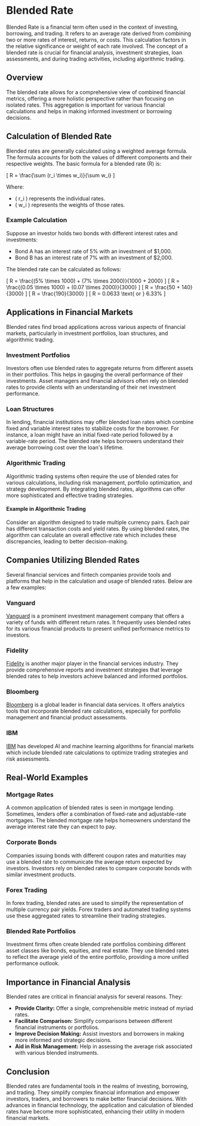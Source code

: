 # Blended Rate

Blended Rate is a financial term often used in the context of investing, borrowing, and trading. It refers to an average rate derived from combining two or more rates of interest, returns, or costs. This calculation factors in the relative significance or weight of each rate involved. The concept of a blended rate is crucial for financial analysis, investment strategies, loan assessments, and during trading activities, including algorithmic trading. 

## Overview

The blended rate allows for a comprehensive view of combined financial metrics, offering a more holistic perspective rather than focusing on isolated rates. This aggregation is important for various financial calculations and helps in making informed investment or borrowing decisions.

## Calculation of Blended Rate

Blended rates are generally calculated using a weighted average formula. The formula accounts for both the values of different components and their respective weights. The basic formula for a blended rate (R) is:

\[ R = \frac{\sum (r_i \times w_i)}{\sum w_i} \]

Where:
- \( r_i \) represents the individual rates.
- \( w_i \) represents the weights of those rates.

### Example Calculation

Suppose an investor holds two bonds with different interest rates and investments:
- Bond A has an interest rate of 5% with an investment of $1,000.
- Bond B has an interest rate of 7% with an investment of $2,000.

The blended rate can be calculated as follows:

\[ R = \frac{(5\% \times 1000) + (7\% \times 2000)}{1000 + 2000} \]
\[ R = \frac{(0.05 \times 1000) + (0.07 \times 2000)}{3000} \]
\[ R = \frac{50 + 140}{3000} \]
\[ R = \frac{190}{3000} \]
\[ R = 0.0633 \text{ or } 6.33\% \]

## Applications in Financial Markets

Blended rates find broad applications across various aspects of financial markets, particularly in investment portfolios, loan structures, and algorithmic trading. 

### Investment Portfolios

Investors often use blended rates to aggregate returns from different assets in their portfolios. This helps in gauging the overall performance of their investments. Asset managers and financial advisors often rely on blended rates to provide clients with an understanding of their net investment performance.

### Loan Structures

In lending, financial institutions may offer blended loan rates which combine fixed and variable interest rates to stabilize costs for the borrower. For instance, a loan might have an initial fixed-rate period followed by a variable-rate period. The blended rate helps borrowers understand their average borrowing cost over the loan's lifetime.

### Algorithmic Trading

Algorithmic trading systems often require the use of blended rates for various calculations, including risk management, portfolio optimization, and strategy development. By integrating blended rates, algorithms can offer more sophisticated and effective trading strategies. 

#### Example in Algorithmic Trading

Consider an algorithm designed to trade multiple currency pairs. Each pair has different transaction costs and yield rates. By using blended rates, the algorithm can calculate an overall effective rate which includes these discrepancies, leading to better decision-making.

## Companies Utilizing Blended Rates

Several financial services and fintech companies provide tools and platforms that help in the calculation and usage of blended rates. Below are a few examples:

### Vanguard

[Vanguard](https://www.vanguard.com) is a prominent investment management company that offers a variety of funds with different return rates. It frequently uses blended rates for its various financial products to present unified performance metrics to investors.

### Fidelity

[Fidelity](https://www.fidelity.com) is another major player in the financial services industry. They provide comprehensive reports and investment strategies that leverage blended rates to help investors achieve balanced and informed portfolios.

### Bloomberg

[Bloomberg](https://www.bloomberg.com) is a global leader in financial data services. It offers analytics tools that incorporate blended rate calculations, especially for portfolio management and financial product assessments.

### IBM

[IBM](https://www.ibm.com) has developed AI and machine learning algorithms for financial markets which include blended rate calculations to optimize trading strategies and risk assessments.

## Real-World Examples

### Mortgage Rates

A common application of blended rates is seen in mortgage lending. Sometimes, lenders offer a combination of fixed-rate and adjustable-rate mortgages. The blended mortgage rate helps homeowners understand the average interest rate they can expect to pay.

### Corporate Bonds

Companies issuing bonds with different coupon rates and maturities may use a blended rate to communicate the average return expected by investors. Investors rely on blended rates to compare corporate bonds with similar investment products.

### Forex Trading

In forex trading, blended rates are used to simplify the representation of multiple currency pair yields. Forex traders and automated trading systems use these aggregated rates to streamline their trading strategies.

### Blended Rate Portfolios

Investment firms often create blended rate portfolios combining different asset classes like bonds, equities, and real estate. They use blended rates to reflect the average yield of the entire portfolio, providing a more unified performance outlook.

## Importance in Financial Analysis

Blended rates are critical in financial analysis for several reasons. They:
- **Provide Clarity:** Offer a single, comprehensible metric instead of myriad rates.
- **Facilitate Comparison:** Simplify comparisons between different financial instruments or portfolios.
- **Improve Decision Making:** Assist investors and borrowers in making more informed and strategic decisions.
- **Aid in Risk Management:** Help in assessing the average risk associated with various blended instruments.

## Conclusion

Blended rates are fundamental tools in the realms of investing, borrowing, and trading. They simplify complex financial information and empower investors, traders, and borrowers to make better financial decisions. With advances in financial technology, the application and calculation of blended rates have become more sophisticated, enhancing their utility in modern financial markets.